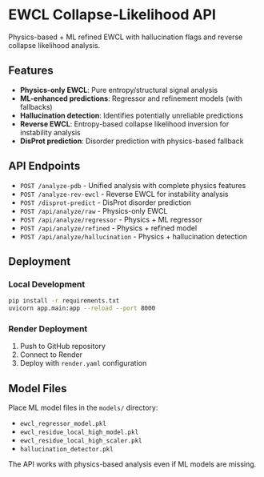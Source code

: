 # EWCL Collapse-Likelihood API

Physics-based + ML refined EWCL with hallucination flags and reverse collapse likelihood analysis.

## Features

- **Physics-only EWCL**: Pure entropy/structural signal analysis
- **ML-enhanced predictions**: Regressor and refinement models (with fallbacks)
- **Hallucination detection**: Identifies potentially unreliable predictions
- **Reverse EWCL**: Entropy-based collapse likelihood inversion for instability analysis
- **DisProt prediction**: Disorder prediction with physics-based fallback

## API Endpoints

- `POST /analyze-pdb` - Unified analysis with complete physics features
- `POST /analyze-rev-ewcl` - Reverse EWCL for instability analysis
- `POST /disprot-predict` - DisProt disorder prediction
- `POST /api/analyze/raw` - Physics-only EWCL
- `POST /api/analyze/regressor` - Physics + ML regressor
- `POST /api/analyze/refined` - Physics + refined model
- `POST /api/analyze/hallucination` - Physics + hallucination detection

## Deployment

### Local Development
```bash
pip install -r requirements.txt
uvicorn app.main:app --reload --port 8000
```

### Render Deployment
1. Push to GitHub repository
2. Connect to Render
3. Deploy with `render.yaml` configuration

## Model Files

Place ML model files in the `models/` directory:
- `ewcl_regressor_model.pkl`
- `ewcl_residue_local_high_model.pkl`
- `ewcl_residue_local_high_scaler.pkl`
- `hallucination_detector.pkl`

The API works with physics-based analysis even if ML models are missing.
